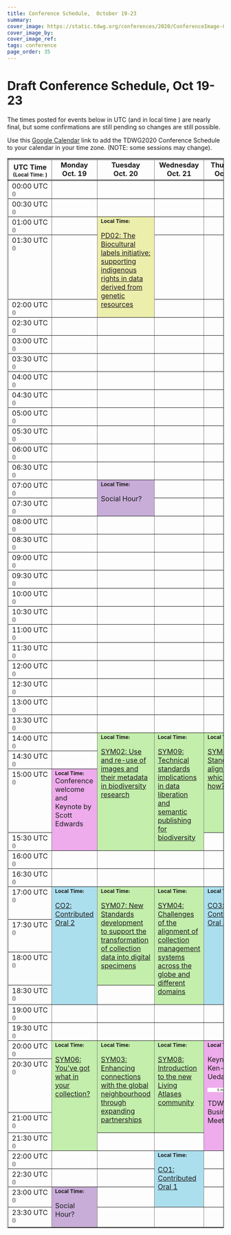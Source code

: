```yaml
---
title: Conference Schedule,  October 19-23
summary: 
cover_image: https://static.tdwg.org/conferences/2020/ConferenceImage-CR.jpg
cover_image_by: 
cover_image_ref: 
tags: conference
page_order: 35
---
```

<script type="text/javascript"> 

function horaLocal(hileraFechaHora, addlinebreak, addDay) {
// The function convert the parameter ISO Date string to the local hour HH:MM.
// Use addlinebreak to indicate a new line (1), a space (0) after the time.
// If addDay = 1 then a "(+1 day)" is added.
  var fecha = new Date(hileraFechaHora);   
  var horas = fecha.getHours();
  var minutos = fecha.getMinutes();
  
  if (horas < 10) {
     horas = "0" + horas.toString();
  }
  if (minutos < 10) {
     minutos = "0" + minutos.toString();
  }
  
  if (addlinebreak == 1) { 
    linebreak = "<br />"; 
  } else { 
    if (addlinebreak == 0) {
      linebreak = "&nbsp;"; 
    } else { 
      linebreak = ""; 
    } 
  }
  
  shiftDays = 0;
  shifted = "";
  if (addDay == 1) {
    shiftDays = fecha.getDate() - parseInt(hileraFechaHora.substr(hileraFechaHora.search("T")-2,2),10);
    if (shiftDays > 0) {
      shifted = "&plus;1 day";
    } else {
      if (shiftDays < 0) {
        shifted = "&minus;1 day";
      }
    }
  }
  return horas + ":" + minutos + linebreak + shifted;
}

function UTCZonaHorariaLocal(hileraFechaHora, addlinebreak) {
  // The function convert the parameter UTC ISO Date string to the local time.
  // Use addlinebreak to indicate a new line (1), a space (0) between "UTC" and the sign of the time.
  var fecha = new Date(hileraFechaHora);    

  var desfase = fecha.getTimezoneOffset();
  var signo = "&plus;";
  
  if (desfase < 0) { signo = "&plus;"; } else { signo = "&minus;"; }
  desfase = Math.abs(desfase);
  var horas = Math.trunc(desfase/60);
  var minutos = Math.trunc(desfase - (horas * 60));
  
  if (horas < 9) {horas = "0" + horas};
  if (minutos < 9) {minutos = "0"+ minutos};
  if (addlinebreak == 1) { 
    linebreak = "<br />"; 
  } else { 
    if (addlinebreak == 0) {
      linebreak = "&nbsp;"; 
    } else { 
      linebreak = ""; 
    } 
  }
  return ("UTC" + linebreak + signo) + (horas + ":" + minutos);
}

function DiaLocal(hileraFechaHora, lineas, formatoDia, formatoMes, localidad) {
  // The function convert the parameter ISO Date string to the day string.
  // lineas indicates if the result is more than 1 line (No:0, Yes:1)
  var fecha = new Date(hileraFechaHora);
  var nombreDia = fecha.toLocaleDateString(localidad, { weekday: formatoDia });
  var nombreMes = fecha.toLocaleDateString(localidad, { month: formatoMes });
  if (lineas == 1) {
    nombreDia = nombreDia + "<br>";
  } else {
    nombreDia = nombreDia + "&nbsp;";
  }
  nombreDia = nombreDia + fecha.getDate() + "&nbsp;" + nombreMes;
  return nombreDia;
}
</script>

# Draft Conference Schedule, Oct 19-23

The times posted for events below in UTC (and in local time <script type="text/javascript"> document.write( UTCZonaHorariaLocal('2020-10-19T00:00:00Z', 2) ); </script>) are nearly final, but some confirmations are still pending so changes are still possible.

Use this [Google Calendar](https://calendar.google.com/calendar/u/0?cid=Y191N25zMmIxY21kMzUzbnRsdmNjZWlqcmt0OEBncm91cC5jYWxlbmRhci5nb29nbGUuY29t) link to add the TDWG2020 Conference Schedule to your calendar in your time zone. (NOTE: some sessions may change).

<script type="text/javascript"> 
  // Some configuration variables
  let breakUTCLine = 1;
  let breakLocalDayLine = 1;
  let breakLocalHour = 1;
  let dontBreakLocalHour = -1;
  let weekOfDayFormat = 'long';
  let monthFormat = 'short';
  let localLocale = 'en-US';
  let showDayShift = 1;
</script>

<table style="border-collapse: collapse;" border="1px">
<tbody>
<tr style="border-style: double;">
<td style="vertical-align: bottom; text-align:center; width=10%;"><strong>UTC&nbsp;Time</strong><br />
  <span style="font-size:75%"><strong>(Local&nbsp;Time: <script type="text/javascript">document.write( UTCZonaHorariaLocal('2020-10-19T00:00:00Z', -1));</script>)</strong></span>
</td>
<td align="center" valign="top;"><strong>
  Monday<br />Oct. 19
<!--- <script type="text/javascript">document.write( DiaLocal('2020-10-19T00:00:00Z', breakLocalDayLine, weekOfDayFormat, monthFormat, localLocale) );</script> --->
  <br /> </strong>
</td>
<td align="center" valign="top;"><strong>
  Tuesday<br />Oct. 20
<!---  <script type="text/javascript">document.write( DiaLocal('2020-10-20T00:00:00Z', breakLocalDayLine, weekOfDayFormat, monthFormat, localLocale) );</script> --->
<br /> </strong></td>
<td align="center" valign="top;"><strong>
  Wednesday<br />Oct. 21
<!---  <script type="text/javascript">document.write( DiaLocal('2020-10-21T00:00:00Z', breakLocalDayLine, weekOfDayFormat, monthFormat, localLocale) );</script> --->
  <br /> </strong></td>
<td align="center" valign="top;"><strong>
  Thursday<br />Oct. 22
<!---  <script type="text/javascript">document.write( DiaLocal('2020-10-22T00:00:00Z', breakLocalDayLine, weekOfDayFormat, monthFormat, localLocale) );</script> --->
  <br /> </strong></td>
<td align="center" valign="top;"><strong>
  Friday<br />Oct. 23
<!---  <script type="text/javascript">document.write( DiaLocal('2020-10-23T00:00:00Z', breakLocalDayLine, weekOfDayFormat, monthFormat, localLocale) );</script> --->
  </strong></td>
</tr>
<tbody valign="top" >
<tr>
<td>00:00&nbsp;UTC<br /><span style="font-size:75%">(<script type="text/javascript">document.write( horaLocal('2020-10-19T00:00:00Z', dontBreakLocalHour, showDayShift));</script>)</span>
</td>
<td>&nbsp;</td>
<td>&nbsp;</td>
<td>&nbsp;</td>
<td>&nbsp;</td>
<td>&nbsp;</td>
</tr>
<tr>
<td>00:30&nbsp;UTC<br /><span style="font-size:75%">(<script type="text/javascript">document.write( horaLocal('2020-10-19T00:30:00Z', dontBreakLocalHour, showDayShift) );</script>)</span>
</td>
<td>&nbsp;</td>
<td>&nbsp;</td>
<td>&nbsp;</td>
<td>&nbsp;</td>
<td>&nbsp;</td>
</tr>
<tr>
<td>01:00&nbsp;UTC<br /><span style="font-size:75%">(<script type="text/javascript">document.write( horaLocal('2020-10-19T01:00:00Z', dontBreakLocalHour, showDayShift) );</script>)</span>
</td>
<td>&nbsp;</td>
<td style="background-color: #ECEEAC;" rowspan="3">
  <span style="font-size:75%"><strong>Local&nbsp;Time:
    <a href="https://www.timeanddate.com/worldclock/fixedtime.html?msg=TDWG+2020+-+PD02%3A%20The%20Biocultural%20labels%20initiative&iso=20201020T0100&p1=1440&ah=2&am=" target="_blank"> 
      <script type="text/javascript">
        document.write( DiaLocal("2020-10-20T01:00:00Z", 0, "short", "short", "en-US") );
        document.write(" "); document.write( horaLocal("2020-10-20T01:00:00Z", breakLocalHour, 0) );
      </script></a></strong></span>
<p><a href="../session-list/#pd02%20the%20biocultural%20labels%20initiative:%20supporting%20indigenous%20rights%20in%20data%20derived%20from%20genetic%20resources">PD02: The Biocultural labels initiative: supporting indigenous rights in data derived from genetic resources</a></p>
</td>
<td>&nbsp;</td>
<td>&nbsp;</td>
<td>&nbsp;</td>
</tr>
<tr>
<td>01:30&nbsp;UTC<br /><span style="font-size:75%">(<script type="text/javascript">document.write( horaLocal('2020-10-19T01:30:00Z', dontBreakLocalHour, showDayShift) );</script>)</span>
</td>
<td>&nbsp;</td>
<td>&nbsp;</td>
<td>&nbsp;</td>
<td style="background-color: #ECEEAC;" rowspan="4">
  <span style="font-size:75%"><strong>Local&nbsp;Time:
    <a href="https://www.timeanddate.com/worldclock/fixedtime.html?msg=TDWG+2020+-+PD01%3A%20Avenues%20into%20integration&iso=20201023T0130&p1=1440&ah=2&am=" target="_blank"> 
      <script type="text/javascript">
        document.write( DiaLocal("2020-10-23T01:30:00Z", 0, "short", "short", "en-US") );
        document.write(" "); document.write( horaLocal("2020-10-23T01:30:00Z", breakLocalHour, 0) );
      </script></a></strong></span>
<p><a href="../session-list/#pd01%20avenues%20into%20integration:%20communicating%20taxonomic%20intelligence%20from%20sender%20to%20recipient">PD01: Avenues into integration: communicating taxonomic intelligence from sender to recipient</a></p>
</td>
</tr>
<tr>
<td>02:00&nbsp;UTC<br /><span style="font-size:75%">(<script type="text/javascript">document.write( horaLocal('2020-10-19T02:00:00Z', dontBreakLocalHour, showDayShift) );</script>)</span>
</td>
<td>&nbsp;</td>
<td>&nbsp;</td>
<td>&nbsp;</td>
</tr>
<tr>
<td>02:30&nbsp;UTC<br /><span style="font-size:75%">(<script type="text/javascript">document.write( horaLocal('2020-10-19T02:30:00Z', dontBreakLocalHour, showDayShift) );</script>)</span>
</td>
<td>&nbsp;</td>
<td>&nbsp;</td>
<td>&nbsp;</td>
<td>&nbsp;</td>
</tr>
<tr>
<td>03:00&nbsp;UTC<br /><span style="font-size:75%">(<script type="text/javascript">document.write( horaLocal('2020-10-19T03:00:00Z', dontBreakLocalHour, showDayShift) );</script>)</span>
</td>
<td>&nbsp;</td>
<td>&nbsp;</td>
<td>&nbsp;</td>
<td>&nbsp;</td>
</tr>
<tr>
<td>03:30&nbsp;UTC<br /><span style="font-size:75%">(<script type="text/javascript">document.write( horaLocal('2020-10-19T03:30:00Z', dontBreakLocalHour, showDayShift) );</script>)</span>
</td>
<td>&nbsp;</td>
<td>&nbsp;</td>
<td>&nbsp;</td>
<td>&nbsp;</td>
<td>&nbsp;</td>
</tr>
<tr>
<td>04:00&nbsp;UTC<br /><span style="font-size:75%">(<script type="text/javascript">document.write( horaLocal('2020-10-19T04:00:00Z', dontBreakLocalHour, showDayShift) );</script>)</span>
</td>
<td>&nbsp;</td>
<td>&nbsp;</td>
<td>&nbsp;</td>
<td>&nbsp;</td>
<td>&nbsp;</td>
</tr>
<tr>
<td>04:30&nbsp;UTC<br /><span style="font-size:75%">(<script type="text/javascript">document.write( horaLocal('2020-10-19T04:30:00Z', dontBreakLocalHour, showDayShift) );</script>)</span>
</td>
<td>&nbsp;</td>
<td>&nbsp;</td>
<td>&nbsp;</td>
<td>&nbsp;</td>
<td>&nbsp;</td>
</tr>
<tr>
<td>05:00&nbsp;UTC<br /><span style="font-size:75%">(<script type="text/javascript">document.write( horaLocal('2020-10-19T05:00:00Z', dontBreakLocalHour, showDayShift) );</script>)</span>
</td>
<td>&nbsp;</td>
<td>&nbsp;</td>
<td>&nbsp;</td>
<td>&nbsp;</td>
<td>&nbsp;</td>
</tr>
<tr>
<td>05:30&nbsp;UTC<br /><span style="font-size:75%">(<script type="text/javascript">document.write( horaLocal('2020-10-19T05:30:00Z', dontBreakLocalHour, showDayShift) );</script>)</span>
</td>
<td>&nbsp;</td>
<td>&nbsp;</td>
<td>&nbsp;</td>
<td>&nbsp;</td>
<td>&nbsp;</td>
</tr>
<tr>
<td>06:00&nbsp;UTC<br /><span style="font-size:75%">(<script type="text/javascript">document.write( horaLocal('2020-10-19T06:00:00Z', dontBreakLocalHour, showDayShift) );</script>)</span>
</td>
<td>&nbsp;</td>
<td>&nbsp;</td>
<td>&nbsp;</td>
<td>&nbsp;</td>
<td>&nbsp;</td>
</tr>
<tr>
<td>06:30&nbsp;UTC<br /><span style="font-size:75%">(<script type="text/javascript">document.write( horaLocal('2020-10-19T06:30:00Z', dontBreakLocalHour, showDayShift) );</script>)</span>
</td>
<td>&nbsp;</td>
<td>&nbsp;</td>
<td>&nbsp;</td>
<td>&nbsp;</td>
<td>&nbsp;</td>
</tr>
<tr>
<td>07:00&nbsp;UTC<br /><span style="font-size:75%">(<script type="text/javascript">document.write( horaLocal('2020-10-19T07:00:00Z', dontBreakLocalHour, showDayShift) );</script>)</span>
</td>
<td>&nbsp;</td>
<td style="background-color: #c8add8;" rowspan="2">
  <span style="font-size:75%"><strong>Local&nbsp;Time:
    <a href="https://www.timeanddate.com/worldclock/fixedtime.html?msg=TDWG+2020+-+Social%20Hour&iso=20201020T0700&p1=1440&ah=2&am=" target="_blank"> 
      <script type="text/javascript">
        document.write( DiaLocal("2020-10-20T07:00:00Z", 0, "short", "short", "en-US") );
        document.write(" "); document.write( horaLocal("2020-10-20T07:00:00Z", breakLocalHour, 0) );
      </script></a></strong></span>
  <p>Social Hour?</p>
</td>
<td>&nbsp;</td>
<td>&nbsp;</td>
<td>&nbsp;</td>
</tr>
<tr>
<td>07:30&nbsp;UTC<br /><span style="font-size:75%">(<script type="text/javascript">document.write( horaLocal('2020-10-19T07:30:00Z', dontBreakLocalHour, showDayShift) );</script>)</span>
</td>
<td>&nbsp;</td>
<td>&nbsp;</td>
<td>&nbsp;</td>
<td>&nbsp;</td>
</tr>
<tr>
<td>08:00&nbsp;UTC<br /><span style="font-size:75%">(<script type="text/javascript">document.write( horaLocal('2020-10-19T08:00:00Z', dontBreakLocalHour, showDayShift) );</script>)</span>
</td>
<td>&nbsp;</td>
<td>&nbsp;</td>
<td>&nbsp;</td>
<td>&nbsp;</td>
<td>&nbsp;</td>
</tr>
<tr>
<td>08:30&nbsp;UTC<br /><span style="font-size:75%">(<script type="text/javascript">document.write( horaLocal('2020-10-19T08:30:00Z', dontBreakLocalHour, showDayShift) );</script>)</span>
</td>
<td>&nbsp;</td>
<td>&nbsp;</td>
<td>&nbsp;</td>
<td>&nbsp;</td>
<td style="background-color: #acdfee;" rowspan="4">
  <span style="font-size:75%"><strong>Local&nbsp;Time:
    <a href="https://www.timeanddate.com/worldclock/fixedtime.html?msg=TDWG+2020+-+CO04%3A%20Contributed%20Oral%204&iso=20201023T0830&p1=1440&ah=2&am=" target="_blank"> 
      <script type="text/javascript">
        document.write( DiaLocal("2020-10-23T08:30:00Z", 0, "short", "short", "en-US") );
        document.write(" "); document.write( horaLocal("2020-10-23T08:30:00Z", breakLocalHour, 0) );
      </script></a></strong></span>
  <p><a href="../session-list/#co04%20contributed%20oral%204">CO4: Contributed Oral 4</a></p>
</td>
</tr>
<tr>
<td>09:00&nbsp;UTC<br /><span style="font-size:75%">(<script type="text/javascript">document.write( horaLocal('2020-10-19T09:00:00Z', dontBreakLocalHour, showDayShift) );</script>)</span>
</td>
<td>&nbsp;</td>
<td>&nbsp;</td>
<td>&nbsp;</td>
<td>&nbsp;</td>
</tr>
<tr>
<td>09:30&nbsp;UTC<br /><span style="font-size:75%">(<script type="text/javascript">
    document.write( horaLocal('2020-10-19T09:30:00Z', dontBreakLocalHour, showDayShift) );
  </script>)</span>
</td>
<td>&nbsp;</td>
<td>&nbsp;</td>
<td>&nbsp;</td>
<td>&nbsp;</td>
</tr>
<tr>
<td>10:00&nbsp;UTC<br /><span style="font-size:75%">(<script type="text/javascript">
    document.write( horaLocal('2020-10-19T10:00:00Z', dontBreakLocalHour, showDayShift) );
  </script>)</span>
</td>
<td>&nbsp;</td>
<td>&nbsp;</td>
<td>&nbsp;</td>
<td>&nbsp;</td>
</tr>
<tr>
<td>10:30&nbsp;UTC<br /><span style="font-size:75%">(<script type="text/javascript">
    document.write( horaLocal('2020-10-19T10:30:00Z', dontBreakLocalHour, showDayShift) );
  </script>)</span>
</td>
<td>&nbsp;</td>
<td>&nbsp;</td>
<td>&nbsp;</td>
<td>&nbsp;</td>
<td>&nbsp;</td>
</tr>
<tr>
<td>11:00&nbsp;UTC<br /><span style="font-size:75%">(<script type="text/javascript">
    document.write( horaLocal('2020-10-19T11:00:00Z', dontBreakLocalHour, showDayShift) );
  </script>)</span>
</td>
<td>&nbsp;</td>
<td>&nbsp;</td>
<td>&nbsp;</td>
<td>&nbsp;</td>
<td>&nbsp;</td>
</tr>
<tr>
<td>11:30&nbsp;UTC<br /><span style="font-size:75%">(<script type="text/javascript">
    document.write( horaLocal('2020-10-19T11:30:00Z', dontBreakLocalHour, showDayShift) );
  </script>)</span>
</td>
<td>&nbsp;</td>
<td>&nbsp;</td>
<td>&nbsp;</td>
<td>&nbsp;</td>
<td style="background-color: #acdfee;" rowspan="4">
  <span style="font-size:75%"><strong>Local&nbsp;Time:
    <a href="https://www.timeanddate.com/worldclock/fixedtime.html?msg=TDWG+2020+-+CO05%3A%20Contributed%20Oral%205&iso=20201023T1130&p1=1440&ah=2&am=" target="_blank"> 
      <script type="text/javascript">
        document.write( DiaLocal("2020-10-23T11:30:00Z", 0, "short", "short", "en-US") );
        document.write(" "); document.write( horaLocal("2020-10-23T11:30:00Z", breakLocalHour, 0) );
      </script></a></strong></span>
  <p><a href="../session-list/#co05%20contributed%20oral%205">CO5: Contributed Oral 5</a></p>
</td>
</tr>
<tr>
<td>12:00&nbsp;UTC<br /><span style="font-size:75%">(<script type="text/javascript">
    document.write( horaLocal('2020-10-19T12:00:00Z', dontBreakLocalHour, showDayShift) );
  </script>)</span>
</td>
<td>&nbsp;</td>
<td>&nbsp;</td>
<td>&nbsp;</td>
<td>&nbsp;</td>
</tr>
<tr>
<td>12:30&nbsp;UTC<br /><span style="font-size:75%">(<script type="text/javascript">
    document.write( horaLocal('2020-10-19T12:30:00Z', dontBreakLocalHour, showDayShift) );
  </script>)</span>
</td>
<td>&nbsp;</td>
<td>&nbsp;</td>
<td>&nbsp;</td>
<td>&nbsp;</td>
</tr>
<tr>
<td>13:00&nbsp;UTC<br /><span style="font-size:75%">(<script type="text/javascript">
    document.write( horaLocal('2020-10-19T13:00:00Z', dontBreakLocalHour, showDayShift) );
  </script>)</span>
</td>
<td>&nbsp;</td>
<td>&nbsp;</td>
<td>&nbsp;</td>
<td>&nbsp;</td>
</tr>
<tr>
<td>13:30&nbsp;UTC<br /><span style="font-size:75%">(<script type="text/javascript">
    document.write( horaLocal('2020-10-19T13:30:00Z', dontBreakLocalHour, showDayShift) );
  </script>)</span>
</td>
<td>&nbsp;</td>
<td>&nbsp;</td>
<td>&nbsp;</td>
<td>&nbsp;</td>
<td>&nbsp;</td>
</tr>
<tr>
<td>14:00&nbsp;UTC<br /><span style="font-size:75%">(<script type="text/javascript">
    document.write( horaLocal('2020-10-19T14:00:00Z', dontBreakLocalHour, showDayShift) );
  </script>)</span>
</td>
<td>&nbsp;</td>
<td style="background-color: #C3EEAC;" rowspan="4">
  <span style="font-size:75%"><strong>Local&nbsp;Time:
    <a href="https://www.timeanddate.com/worldclock/fixedtime.html?msg=TDWG+2020+-+SYM02%3A%20Use%20and%20Re-use%20of%20%20images%20and%20their%20metadata%20in%20biodiversity%20research&iso=20201020T1400&p1=1440&ah=2&am=" target="_blank"> 
      <script type="text/javascript">
        document.write( DiaLocal("2020-10-20T14:00:00Z", 0, "short", "short", "en-US") );
        document.write(" "); document.write( horaLocal("2020-10-20T14:00:00Z", breakLocalHour, 0) );
      </script></a></strong></span>
  <p><a href="../session-list/#sym02%20use%20and%20re-use%20of%20images%20and%20their%20metadata%20in%20biodiversity%20research">SYM02: Use and re-use of images and their metadata in biodiversity research</a></p>
</td>
<td style="background-color: #C3EEAC;" rowspan="4">
  <span style="font-size:75%"><strong>Local&nbsp;Time:
    <a href="https://www.timeanddate.com/worldclock/fixedtime.html?msg=TDWG+2020+-+SYM09%3A%20Technical%20standards%20implications%20in%20data%20liberation%20and%20semantic%20publishing%20for%20biodiversity&iso=20201021T1400&p1=1440&ah=2&am=" target="_blank"> 
      <script type="text/javascript">
        document.write( DiaLocal("2020-10-21T14:00:00Z", 0, "short", "short", "en-US") );
        document.write(" "); document.write( horaLocal("2020-10-21T14:00:00Z", breakLocalHour, 0) );
      </script></a></strong></span>
  <p><a href="../session-list/#sym09%20technical%20and%20standards%20implications%20in%20data%20liberation%20and%20semantic%20publishing%20for%20biodiversity">SYM09: Technical standards implications in data liberation and semantic publishing for biodiversity</a></p>
</td>
<td style="background-color: #C3EEAC;" rowspan="3">
  <span style="font-size:75%"><strong>Local&nbsp;Time:
    <a href="https://www.timeanddate.com/worldclock/fixedtime.html?msg=TDWG+2020+-+SYM01%3A%20Standards%20alignment%3F%20which%20and%20how%3F&iso=20201022T1400&p1=1440&ah=2&am=" target="_blank"> 
      <script type="text/javascript">
        document.write( DiaLocal("2020-10-22T14:00:00Z", 0, "short", "short", "en-US") );
        document.write(" "); document.write( horaLocal("2020-10-22T14:00:00Z", breakLocalHour, 0) );
      </script></a></strong></span>
  <p><a href="../session-list/#sym01%20standards%20alignment:%20which%20and%20how?">SYM01: Standards alignment: which and how?</a></p>
</td>
<td style="background-color: #ECEEAC;" rowspan="3">
  <span style="font-size:75%"><strong>
    <a href="https://www.timeanddate.com/worldclock/fixedtime.html?msg=TDWG+2020+-+PD03%3A%20Enabling%20digital%20specimen%20and%20extended%20specimen%20concepts%20in%20current%20tools%20and%20services&iso=20201023T1400&p1=1440&ah=2&am=" target="_blank"> 
      <script type="text/javascript">Local&nbsp;Time:
        document.write( DiaLocal("2020-10-23T14:00:00Z", 0, "short", "short", "en-US") );
        document.write(" "); document.write( horaLocal("2020-10-23T14:00:00Z", breakLocalHour, 0) );
      </script></a></strong></span>
  <p><a href="../session-list/#pd03%20enabling%20digital%20specimen%20and%20extended%20specimen%20concepts%20in%20current%20tools%20and%20services">PD03: Enabling digital specimen and extended specimen concepts in current tools and services</a></p>
</td>
</tr>
<tr>
<td>14:30&nbsp;UTC<br /><span style="font-size:75%">(<script type="text/javascript">
    document.write( horaLocal('2020-10-19T14:30:00Z', dontBreakLocalHour, showDayShift) );
  </script>)</span>
</td>
<td>&nbsp;</td>
</tr>
<tr>
<td>15:00&nbsp;UTC<br /><span style="font-size:75%">(<script type="text/javascript">
    document.write( horaLocal('2020-10-19T15:00:00Z', dontBreakLocalHour, showDayShift) );
  </script>)</span>
</td>
<td style="background-color: #EEACEC;" rowspan="2">
  <span style="font-size:75%"><strong>Local&nbsp;Time:
    <a href="https://www.timeanddate.com/worldclock/fixedtime.html?msg=TDWG+2020+-+Conference%20welcome%20and%20Keynote&iso=20201019T1500&p1=1440&ah=2&am=" target="_blank"> 
      <script type="text/javascript">
        document.write( DiaLocal("2020-10-19T15:00:00Z", 0, "short", "short", "en-US") );
        document.write(" "); document.write( horaLocal("2020-10-19T15:00:00Z", breakLocalHour, 0) );
      </script></a></strong></span>
  Conference welcome and Keynote by<br />Scott Edwards<br />
</td>
</tr>
<tr>
<td>15:30&nbsp;UTC<br /><span style="font-size:75%">(<script type="text/javascript">
    document.write( horaLocal('2020-10-19T15:30:00Z', dontBreakLocalHour, showDayShift) );
  </script>)</span>
</td>
<td>&nbsp;</td>
<td>&nbsp;</td>
</tr>
<tr>
<td>16:00&nbsp;UTC<br /><span style="font-size:75%">(<script type="text/javascript">
    document.write( horaLocal('2020-10-19T16:00:00Z', dontBreakLocalHour, showDayShift) );
  </script>)</span>
</td>
<td>&nbsp;</td>
<td>&nbsp;</td>
<td>&nbsp;</td>
<td>&nbsp;</td>
<td>&nbsp;</td>
</tr>
<tr>
<td>16:30&nbsp;UTC<br /><span style="font-size:75%">(<script type="text/javascript">
    document.write( horaLocal('2020-10-19T16:30:00Z', dontBreakLocalHour, showDayShift) );
  </script>)</span>
</td>
<td>&nbsp;</td>
<td>&nbsp;</td>
<td>&nbsp;</td>
<td>&nbsp;</td>
<td>&nbsp;</td>
</tr>
<tr>
<td>17:00&nbsp;UTC<br /><span style="font-size:75%">(<script type="text/javascript">
    document.write( horaLocal('2020-10-19T17:00:00Z', dontBreakLocalHour, showDayShift) );
  </script>)</span>
</td>
<td style="background-color: #acdfee;" rowspan="4">
  <span style="font-size:75%"><strong>Local&nbsp;Time:
    <a href="https://www.timeanddate.com/worldclock/fixedtime.html?msg=TDWG+2020+-+CO02%3A%20Contributed%20oral%2002&iso=20201019T1700&p1=1440&ah=2&am=" target="_blank"> 
      <script type="text/javascript">
        document.write( DiaLocal("2020-10-19T17:00:00Z", 0, "short", "short", "en-US") );
        document.write(" "); document.write( horaLocal("2020-10-19T17:00:00Z", breakLocalHour, 0) );
      </script></a></strong></span>
  <p><a href="../session-list/#co02%20contributed%20oral%202">CO2: Contributed Oral 2</a></p>
</td>
<td style="background-color: #C3EEAC;" rowspan="3">
  <span style="font-size:75%"><strong>Local&nbsp;Time:
    <a href="https://www.timeanddate.com/worldclock/fixedtime.html?msg=TDWG+2020+-+SYM07%3A%20New%20Standards%20development%20to%20support%20the%20transformation%20of%20collection%20data%20into%20digital%20specimens&iso=20201020T1700&p1=1440&ah=2&am=" target="_blank">
      <script type="text/javascript">
        document.write( DiaLocal("2020-10-20T17:00:00Z", 0, "short", "short", "en-US") );
        document.write(" "); document.write( horaLocal("2020-10-20T17:00:00Z", breakLocalHour, 0) );
      </script></a></strong></span>
  <p><a href="../session-list/#sym07%20new%20standards%20development%20to%20support%20the%20transformation%20of%20collection%20data%20into%20digital%20specimens">SYM07: New Standards development to support the transformation of collection data into digital specimens</a></p>
</td>
<td style="background-color: #C3EEAC;" rowspan="4">
  <span style="font-size:75%"><strong>Local&nbsp;Time:
    <a href="https://www.timeanddate.com/worldclock/fixedtime.html?msg=TDWG+2020+-+SYM04%3A%20Challenges%20of%20the%20alignment%20of%20collection%20management%20systems%20across%20the%20globe%20and%20different%20domains&iso=20201021T1700&p1=1440&ah=2&am=" target="_blank">
      <script type="text/javascript">
        document.write( DiaLocal("2020-10-21T17:00:00Z", 0, "short", "short", "en-US") );
        document.write(" "); document.write( horaLocal("2020-10-21T17:00:00Z", breakLocalHour, 0) );
      </script></a></strong></span>
  <p><a href="../session-list/#sym04%20challenges%20of%20the%20alignment%20of%20collection%20management%20systems%20across%20the%20globe%20and%20different%20domains">SYM04: Challenges of the alignment of collection management systems across the globe and different domains</a></p>
  </td>
<td style="background-color: #acdfee;" rowspan="4">
  <span style="font-size:75%"><strong>Local&nbsp;Time:
    <a href="https://www.timeanddate.com/worldclock/fixedtime.html?msg=TDWG+2020+-+CO03%3A%20Contributed%20oral%2003&iso=20201022T1700&p1=1440&ah=2&am=" target="_blank">
      <script type="text/javascript">
        document.write( DiaLocal("2020-10-22T17:00:00Z", 0, "short", "short", "en-US") );
        document.write(" "); document.write( horaLocal("2020-10-22T17:00:00Z", breakLocalHour, 0) );
      </script></a></strong></span>
  <p><a href="../session-list/#co03%20contributed%20oral%203">CO3: Contributed Oral 3</a></p>
</td>
<td style="background-color: #C3EEAC;" rowspan="3">
  <span style="font-size:75%"><strong>Local&nbsp;Time:
    <a href="https://www.timeanddate.com/worldclock/fixedtime.html?msg=TDWG+2020+-+SYM05%3A%20Using%20collections%20to%20mitigate%20and%20prevent%20zoonotic%20disease%3A%20data%20mobilization%20and%20integration&iso=20201023T1700&p1=1440&ah=2&am=" target="_blank">
      <script type="text/javascript">
        document.write( DiaLocal("2020-10-23T17:00:00Z", 0, "short", "short", "en-US") );
        document.write(" "); document.write( horaLocal("2020-10-23T17:00:00Z", breakLocalHour, 0) );
      </script></a></strong></span>
  <p><a href="../session-list/#sym05%20using%20collections%20to%20mitigate%20and%20prevent%20zoonotic%20disease:%20data%20mobilization%20and%20integration">SYM05: Using collections to mitigate and prevent zoonotic disease: data mobilization and integration</a></p>
</td>
</tr>
<tr>
<td>17:30&nbsp;UTC<br /><span style="font-size:75%">(<script type="text/javascript">
    document.write( horaLocal('2020-10-19T17:30:00Z', dontBreakLocalHour, showDayShift) );
  </script>)</span>
</td>
</tr>
<tr>
<td>18:00&nbsp;UTC<br /><span style="font-size:75%">(<script type="text/javascript">
    document.write( horaLocal('2020-10-19T18:00:00Z', dontBreakLocalHour, showDayShift) );
  </script>)</span>
</td>
</tr>
<tr>
<td>18:30&nbsp;UTC<br /><span style="font-size:75%">(<script type="text/javascript">
    document.write( horaLocal('2020-10-19T18:30:00Z', dontBreakLocalHour, showDayShift) );
  </script>)</span>
</td>
<td>&nbsp;</td>
<td>&nbsp;</td>
</tr>
<tr>
<td>19:00&nbsp;UTC<br /><span style="font-size:75%">(<script type="text/javascript">
    document.write( horaLocal('2020-10-19T19:00:00Z', dontBreakLocalHour, showDayShift) );
  </script>)</span>
</td>
<td>&nbsp;</td>
<td>&nbsp;</td>
<td>&nbsp;</td>
<td>&nbsp;</td>
<td>&nbsp;</td>
</tr>
<tr>
<td>19:30&nbsp;UTC<br /><span style="font-size:75%">(<script type="text/javascript">
    document.write( horaLocal('2020-10-19T19:30:00Z', dontBreakLocalHour, showDayShift) );
  </script>)</span>
</td>
<td>&nbsp;</td>
<td>&nbsp;</td>
<td>&nbsp;</td>
<td>&nbsp;</td>
<td>&nbsp;</td>
</tr>
<tr>
<td>20:00&nbsp;UTC<br /><span style="font-size:75%">(<script type="text/javascript">
    document.write( horaLocal('2020-10-19T20:00:00Z', dontBreakLocalHour, showDayShift) );
  </script>)</span>
</td>
<td style="background-color: #C3EEAC;" rowspan="4">
  <span style="font-size:75%"><strong>Local&nbsp;Time:
    <a href="https://www.timeanddate.com/worldclock/fixedtime.html?msg=TDWG+2020+-+SYM06%3A%20You've%20got%20what%20in%20your%20collection?&iso=20201019T2000&p1=1440&ah=2&am=" target="_blank">
      <script type="text/javascript">
        document.write( DiaLocal("2020-10-19T20:00:00Z", 0, "short", "short", "en-US") );
        document.write(" "); document.write( horaLocal("2020-10-19T20:00:00Z", breakLocalHour, 0) );
      </script></a></strong></span>
  <p><a href="../session-list/#sym06%20you%20have%20what%20in%20your%20collection?">SYM06: You've got what in your collection?</a></p>
</td>
<td style="background-color: #C3EEAC;" rowspan="3">
  <span style="font-size:75%"><strong>Local&nbsp;Time:
    <a href="https://www.timeanddate.com/worldclock/fixedtime.html?msg=TDWG+2020+-+SYM03%3A%20Enhancing%20connections%20with%20the%20global%20neighbourhood%20through%20expanding%20partnerships&iso=20201020T2000&p1=1440&ah=2&am=" target="_blank">
      <script type="text/javascript">
        document.write( DiaLocal("2020-10-20T20:00:00Z", 0, "short", "short", "en-US") );
        document.write(" "); document.write( horaLocal("2020-10-20T20:00:00Z", breakLocalHour, 0) );
      </script></a></strong></span>
  <p><a href="../session-list/#sym03%20enhancing%20connections%20with%20the%20global%20neighbourhood%20through%20expanding%20partnerships">SYM03: Enhancing connections with the global neighbourhood through expanding partnerships</a></p>
</td>
<td style="background-color: #C3EEAC;" rowspan="3">
  <span style="font-size:75%"><strong>Local&nbsp;Time:
    <a href="https://www.timeanddate.com/worldclock/fixedtime.html?msg=TDWG+2020+-+SYM08%3A%20Introduction%20to%20the%20new%20Living%20Atlases%20community&iso=20201021T2000&p1=1440&ah=2&am=" target="_blank">
      <script type="text/javascript">
        document.write( DiaLocal("2020-10-21T20:00:00Z", 0, "short", "short", "en-US") );
        document.write(" "); document.write( horaLocal("2020-10-21T20:00:00Z", breakLocalHour, 0) );
      </script></a></strong></span>
  <p><a href="../session-list/#sym08%20introduction%20to%20the%20new%20living%20atlases%20community">SYM08: Introduction to the new Living Atlases community</a></p>
</td>
<td style="background-color: #EEACEC;" rowspan="4">
  <span style="font-size:75%"><strong>Local&nbsp;Time:
  <a href="https://www.timeanddate.com/worldclock/fixedtime.html?msg=TDWG+2020+-+Mid%20Conference%20Keynote&iso=20201022T2200&p1=1440&ah=2&am=" target="_blank"> 
    <script type="text/javascript">
      document.write( DiaLocal("2020-10-22T22:00:00Z", 0, "short", "short", "en-US") );
      document.write(" "); document.write( horaLocal("2020-10-22T22:00:00Z", breakLocalHour, 0) );
    </script>
  </a></strong></span>
  <p>Keynote by<br />Ken-Ichi Ueda</p>
  <p style="font-size:50%; text-align:center; background-color:white">&nbsp;&nbsp;5 min break&nbsp;&nbsp;</p>
  <p>TDWG Business Meeting</p>
</td>
<td>&nbsp;</td>
</tr>
<tr>
<td>20:30&nbsp;UTC<br /><span style="font-size:75%">(<script type="text/javascript">
    document.write( horaLocal('2020-10-19T20:30:00Z', dontBreakLocalHour, showDayShift) );
  </script>)</span>
</td>
<td style="background-color: #c8add8;" rowspan="2">
  <span style="font-size:75%"><strong>Local&nbsp;Time:
    <a href="https://www.timeanddate.com/worldclock/fixedtime.html?msg=TDWG+2020+-+Closing%20social%20session&iso=20201023T2030&p1=1440&ah=2&am=" target="_blank"> 
      <script type="text/javascript">
        document.write( DiaLocal("2020-10-23T20:30:00Z", 0, "short", "short", "en-US") );
        document.write(" "); document.write( horaLocal("2020-10-23T20:30:00Z", breakLocalHour, 0) );
      </script></a></strong></span>
  <p>Closing social session</p>
</td>
</tr>
<tr>
<td>21:00&nbsp;UTC<br /><span style="font-size:75%">(<script type="text/javascript">
    document.write( horaLocal('2020-10-19T21:00:00Z', dontBreakLocalHour, showDayShift) );
  </script>)</span>
</td>
<!---<td>&nbsp; style="background-color: #d8c3ad;" rowspan="3" --->
</tr>
<tr>
<td>21:30&nbsp;UTC<br /><span style="font-size:75%">(<script type="text/javascript">
    document.write( horaLocal('2020-10-19T21:30:00Z', dontBreakLocalHour, showDayShift) );
  </script>)</span>
</td>
<td>&nbsp;</td>
<td>&nbsp;</td>
<td>&nbsp;</td>
</tr>
<tr>
<td>22:00&nbsp;UTC<br /><span style="font-size:75%">(<script type="text/javascript">
    document.write( horaLocal('2020-10-19T22:00:00Z', dontBreakLocalHour, showDayShift) );
  </script>)</span>
</td>
<td>&nbsp;</td>
<td>&nbsp;</td>
<td style="background-color: #acdfee;" rowspan="3">
  <span style="font-size:75%"><strong>Local&nbsp;Time:
    <a href="https://www.timeanddate.com/worldclock/fixedtime.html?msg=TDWG+2020+-+CO01%3A%20Contributed%20oral%2001&iso=20201021T2200&p1=1440&ah=2&am=" target="_blank">
      <script type="text/javascript">
        document.write( DiaLocal("2020-10-21T22:00:00Z", 0, "short", "short", "en-US") );
        document.write(" "); document.write( horaLocal("2020-10-21T22:00:00Z", breakLocalHour, 0) );
      </script></a></strong></span>
  <p><a href="../session-list/#co01%20contributed%20oral%201">CO1: Contributed Oral 1</a></p>
</td>
<td>&nbsp;</td>
<td>&nbsp;</td>
</tr>
<tr>
<td>22:30&nbsp;UTC<br /><span style="font-size:75%">(<script type="text/javascript">
    document.write( horaLocal('2020-10-19T22:30:00Z', dontBreakLocalHour, showDayShift) );
  </script>)</span>
</td>
<td>&nbsp;</td>
<td>&nbsp;</td>
<td>&nbsp;</td>
<td>&nbsp;</td>
</tr>
<tr>
<td>23:00&nbsp;UTC<br /><span style="font-size:75%">(<script type="text/javascript">
    document.write( horaLocal('2020-10-19T23:00:00Z', dontBreakLocalHour, showDayShift) );
  </script>)</span>
</td>
<td style="background-color: #c8add8;" rowspan="2">
  <span style="font-size:75%"><strong>Local&nbsp;Time:
    <a href="https://www.timeanddate.com/worldclock/fixedtime.html?msg=TDWG+2020+-+Social%20Hour?&iso=20201019T2300&p1=1440&ah=2&am=" target="_blank">
      <script type="text/javascript">
        document.write( DiaLocal("2020-10-19T23:00:00Z", 0, "short", "short", "en-US") );
        document.write(" "); document.write( horaLocal("2020-10-19T23:00:00Z", breakLocalHour, 0) );
      </script></a></strong></span>
  <p>Social Hour?</p>
</td>
<td>&nbsp;</td>
<td>&nbsp;</td>
<td>&nbsp;</td>
</tr>
<tr>
<td>23:30&nbsp;UTC<br /><span style="font-size:75%">(<script type="text/javascript">
    document.write( horaLocal('2020-10-19T23:30:00Z', dontBreakLocalHour, showDayShift) );
  </script>)</span>
</td>
<td>&nbsp;</td>
<td>&nbsp;</td>
<td>&nbsp;</td>
<td>&nbsp;</td>
</tr>
</tbody>
</table>  








